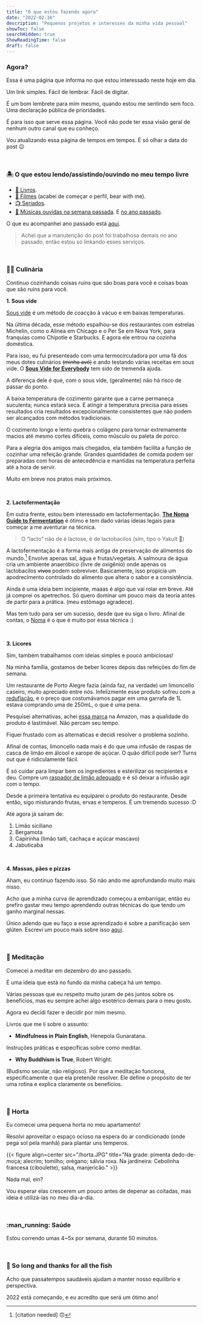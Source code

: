 ```yaml
---
title: "O que estou fazendo agora"
date: "2022-02-16"
description: "Pequenos projetos e interesses da minha vida pessoal"
showToc: false
searchHidden: true
ShowReadingTime: false
draft: false
---
```


### Agora?

Essa é uma página que informa no que estou interessado neste hoje em dia.

Um link simples. Fácil de lembrar. Fácil de digitar.

É um bom lembrete para mim mesmo, quando estou me sentindo sem foco. Uma declaração pública de prioridades.

É para isso que serve essa página. Você não pode ter essa visão geral de nenhum outro canal que eu conheço.

Vou atualizando essa página de tempos em tempos. É só olhar a data do post :wink:

&nbsp;
&nbsp;

### :desert_island: O que estou lendo/assistindo/ouvindo no meu tempo livre

- [:book: Livros](https://www.goodreads.com/review/list/148010810?shelf=2022).
- [:movie_camera: Filmes](https://letterboxd.com/odirk/films/by/date/) (acabei de começar o perfil, bear with me).
- [:tv: Seriados](https://www.tvtime.com/en/user/4683679/profile).
- [:musical_note: Músicas ouvidas na semana passada](https://www.last.fm/user/GabrielDuro/listening-report/week). E [no ano passado](https://www.last.fm/user/GabrielDuro/listening-report/year).

O que eu acompanhei ano passado está [aqui](https://odirk.org/posts/2021/midia-consumida). 

> Achei que a manutenção do post foi trabalhosa demais no ano passado, então estou só linkando esses serviços.

&nbsp;
&nbsp;

### :cook: Culinária

Continuo cozinhando coisas ruins que são boas para você e coisas boas que são ruins para você.

**1. Sous vide**

[Sous vide](https://pt.wikipedia.org/wiki/Sous_vide) é um método de coacção à vácuo e em baixas temperaturas. 

Na última década, esse método espalhou-se dos restaurantes com estrelas Michelin, como o Alinea em Chicago e o Per Se em Nova York, para franquias como Chipotle e Starbucks. E agora ele entrou na cozinha doméstica.

Para isso, eu fui presenteado com uma termocirculadora por uma fã dos meus dotes culinários ~~(minha avó)~~ e ando testando várias receitas em sous vide. O **[Sous Vide for Everybody](https://www.amazon.com/Sous-Vide-Everybody-Foolproof-Technique/dp/1945256494)** tem sido de tremenda ajuda.

A diferença dele é que, com o sous vide, (geralmente) não há risco de passar do ponto.

A baixa temperatura de cozimento garante que a carne permaneça suculenta; nunca estará seca. E atingir a temperatura precisa para esses resultados cria resultados excepcionalmente consistentes que não podem ser alcançados com métodos tradicionais. 

O cozimento longo e lento quebra o colágeno para tornar extremamente macios até mesmo cortes difíceis, como músculo ou paleta de porco. 

Para a alegria dos amigos mais chegados, ela também facilita a função de cozinhar uma refeição grande. Grandes quantidades de comida podem ser preparadas com horas de antecedência e mantidas na temperatura perfeita até a hora de servir.

Muito em breve nos pratos mais próximos.

&nbsp;
&nbsp;

**2. Lactofermentação**

Em outra frente, estou bem interessado em lactofermentação. **[The Noma Guide to Fermentation](https://www.amazon.com/Noma-Guide-Fermentation-lacto-ferments-Foundations/dp/1579657184)** é ótimo e tem dado várias ideias legais para começar a me aventurar na técnica.

> O “lacto” não de é lactose, é de lactobacilos (sim, tipo o Yakult :rofl:)

A lactofermentação é a forma mais antiga de preservação de alimentos do mundo.[^1] Envolve apenas sal, água e frutas/vegetais. A salmoura de água cria um ambiente anaeróbico (livre de oxigênio) onde apenas os lactobacilos ~~vivos~~ podem sobreviver. Basicamente, isso propicia um apodrecimento controlado do alimento que altera o sabor e a consistência.

[^1]: [citation needed] :upside_down_face:

Ainda é uma ideia bem incipiente, maaas é algo que vai rolar em breve. Até já comprei os apetrechos. Só quero dominar um pouco mais da teoria antes de partir para a prática. (meu estômago agradece).

Mas tem tudo para ser um sucesso, desde que eu siga o livro. Afinal de contas, o [Noma](https://en.wikipedia.org/wiki/Noma_(restaurant)) é o que é muito por essa técnica :)

&nbsp;
&nbsp;

**3. Licores**
   
Sim, também trabalhamos com ideias simples e pouco ambiciosas!

Na minha família, gostamos de beber licores depois das refeições do fim de semana.

Um restaurante de Porto Alegre fazia (ainda faz, na verdade) um limoncello caseiro, muito apreciado entre nós. Infelizmente esse produto sofreu com a [reduflação](https://pt.wikipedia.org/wiki/Redufla%C3%A7%C3%A3o), e o preço que costumávamos pagar em uma garrafa de 1L estava comprando uma de 250mL, o que é uma pena.

Pesquisei alternativas, achei [essa marca](https://www.amazon.com.br/Licor-Lim%C3%A3o-Siciliano-Cello-Limoncello/dp/B07ZJWMNJX) na Amazon, mas a qualidade do produto é lastimável. Não percam seu tempo.

Fiquei frustado com as alternaticas e decidi resolver o problema sozinho. 

Afinal de contas, limoncello nada mais é do que uma infusão de raspas de casca de limão em álcool e xarope de açúcar. O quão difícil pode ser? Turns out que é ridiculamente fácil.

É só cuidar para limpar bem os ingredientes e esterilizar os recipientes e deu. Compre um [raspador de limão adequado](https://www.amazon.com.br/Raspador-Tramontina-Utilit%C3%A0-25623180-Branco/dp/B01N4VUCB3) e é só deixar a infusão agir com o tempo.

Desde a primeira tentativa eu equiparei o produto do restaurante. Desde então, sigo misturando frutas, ervas e temperos. É um tremendo sucesso :D

Até agora já saíram de:
1. Limão siciliano
2. Bergamota
3. Capirinha (limão taiti, cachaça e açúcar mascavo)
4. Jabuticaba

&nbsp;
&nbsp;

**4. Massas, pães e pizzas**

Aham, eu continuo fazendo isso. Só não ando me aprofundando muito mais nisso.

Acho que a minha curva de aprendizado começou a embarrigar, então eu prefiro gastar meu tempo aprendendo outras técnicas do que tendo um ganho marginal nessas.

Único adendo que eu faço a esse aprendizado é sobre a panificação sem glúten. Escrevi um pouco mais sobre isso [aqui](https://odirk.org/posts/2021/07/gluten/).

&nbsp;
&nbsp;

### :lotus_position: Meditação

Comecei a meditar em dezembro do ano passado.

É uma ideia que está no fundo da minha cabeça há um tempo. 

Várias pessoas que eu respeito muito juram de pés juntos sobre os benefícios, mas eu sempre achei algo esotérico demais para o meu gosto. 

Agora eu decidi fazer e decidir por mim mesmo.

Livros que me li sobre o assunto:

- **Mindfulness in Plain English**, Henepola Gunaratana. 

Instruções práticas e específicas sobre como meditar.

- **Why Buddhism is True**, Robert Wright. 

(Budismo secular, não religioso). Por que a meditação funciona, especificamente o que ela pretende resolver. Ele define o propósito de ter uma rotina e explica claramente os benefícios.



&nbsp;
&nbsp;

### :herb: Horta

Eu comecei uma pequena horta no meu apartamento!

Resolvi aproveitar o espaço ocioso na espera do ar condicionado (onde pega sol pela manhã) para plantar uns temperos.

{{< figure align=center src="/horta.JPG" title="Na grade: pimenta dedo-de-moça; alecrim; tomilho; orégano; sálvia roxa. Na jardineira: Cebolinha francesa (ciboulette), salsa, manjericão." >}}

Nada mal, ein?

Vou esperar elas crescerem um pouco antes de depenar as coitadas, mas ideia é utilizá-las no meu dia-a-dia.

&nbsp;
&nbsp;

### :man_running: Saúde

Estou correndo umas 4~5x por semana, durante 50 minutos.

&nbsp;
&nbsp;

### :dolphin: So long and thanks for all the fish

Acho que passatempos saudáveis ajudam a manter nosso equilíbrio e perspectiva. 

2022 está começando, e eu acredito que será um ótimo ano!